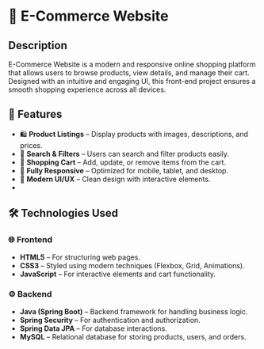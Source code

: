 # 🛒 E-Commerce Website  

## Description  
E-Commerce Website is a modern and responsive online shopping platform that allows users to browse products, view details, and manage their cart. Designed with an intuitive and engaging UI, this front-end project ensures a smooth shopping experience across all devices.  

## 🌟 Features  
- 🛍️ **Product Listings** – Display products with images, descriptions, and prices.  
- 🔎 **Search & Filters** – Users can search and filter products easily.  
- 🛒 **Shopping Cart** – Add, update, or remove items from the cart.  
- 📱 **Fully Responsive** – Optimized for mobile, tablet, and desktop.  
- 🎨 **Modern UI/UX** – Clean design with interactive elements.
- 
## 🛠️ Technologies Used  
  ### 🌐 Frontend  
  - **HTML5** – For structuring web pages.  
  - **CSS3** – Styled using modern techniques (Flexbox, Grid, Animations).  
  - **JavaScript** – For interactive elements and cart functionality.  
  
  ### ⚙️ Backend  
  - **Java (Spring Boot)** – Backend framework for handling business logic.  
  - **Spring Security** – For authentication and authorization.  
  - **Spring Data JPA** – For database interactions.  
  - **MySQL** – Relational database for storing products, users, and orders.  
